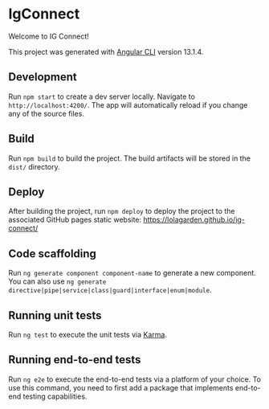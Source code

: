 # IgConnect

Welcome to IG Connect!

This project was generated with [Angular CLI](https://github.com/angular/angular-cli) version 13.1.4.

## Development 

Run `npm start` to create a dev server locally. Navigate to `http://localhost:4200/`. The app will automatically reload if you change any of the source files.

## Build

Run `npm build` to build the project. The build artifacts will be stored in the `dist/` directory.

## Deploy 

After building the project, run `npm deploy` to deploy the project to the associated GitHub pages static website: https://lolagarden.github.io/ig-connect/

## Code scaffolding

Run `ng generate component component-name` to generate a new component. You can also use `ng generate directive|pipe|service|class|guard|interface|enum|module`.

## Running unit tests

Run `ng test` to execute the unit tests via [Karma](https://karma-runner.github.io).

## Running end-to-end tests

Run `ng e2e` to execute the end-to-end tests via a platform of your choice. To use this command, you need to first add a package that implements end-to-end testing capabilities.

